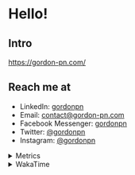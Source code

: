 # Hello!

## Intro

<https://gordon-pn.com/>

## Reach me at

- LinkedIn: [gordonpn](https://www.linkedin.com/in/gordonpn/)
- Email: [contact@gordon-pn.com](mailto:contact@gordon-pn.com)
- Facebook Messenger: [gordonpn](https://www.messenger.com/t/Gordonpn)
- Twitter: [@gordonpn](https://twitter.com/Gordonpn)
- Instagram: [@gordonpn](https://www.instagram.com/gordonpn/)

<details>
  <summary>Metrics</summary>

  <img align="center" src="https://github.com/gordonpn/gordonpn/blob/master/github-metrics.svg" alt="GitHub Metrics">

</details>

<details>
  <summary>WakaTime</summary>

  <!--START_SECTION:waka-->
📊 **This Week I Spent My Time On** 

```text
💬 Programming Languages: 
Other                    30 hrs 36 mins      ████████████████████████░   97.43 % 
Java                     24 mins             ░░░░░░░░░░░░░░░░░░░░░░░░░   01.32 % 
Brazil Dependency Config 14 mins             ░░░░░░░░░░░░░░░░░░░░░░░░░   00.77 % 
XML                      4 mins              ░░░░░░░░░░░░░░░░░░░░░░░░░   00.23 % 
Shell Script             1 min               ░░░░░░░░░░░░░░░░░░░░░░░░░   00.08 % 

🔥 Editors: 
Chrome                   20 hrs 47 mins      █████████████████░░░░░░░░   66.17 % 
Slack                    4 hrs 15 mins       ███░░░░░░░░░░░░░░░░░░░░░░   13.54 % 
iTerm2                   2 hrs 25 mins       ██░░░░░░░░░░░░░░░░░░░░░░░   07.69 % 
Messages                 1 hr 8 mins         █░░░░░░░░░░░░░░░░░░░░░░░░   03.61 % 
IntelliJ IDEA            47 mins             █░░░░░░░░░░░░░░░░░░░░░░░░   02.50 % 
```


 Last Updated on 04/06/2025 10:28:21 UTC
<!--END_SECTION:waka-->
</details>
